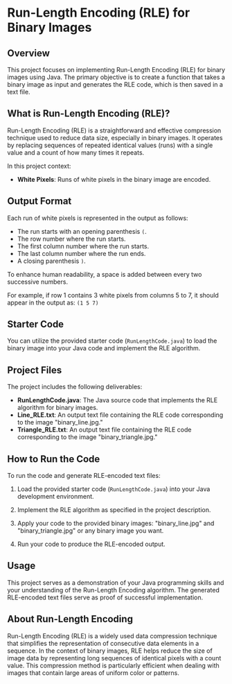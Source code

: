 # Run-Length Encoding (RLE) for Binary Images

## Overview

This project focuses on implementing Run-Length Encoding (RLE) for binary images using Java. The primary objective is to create a function that takes a binary image as input and generates the RLE code, which is then saved in a text file.

## What is Run-Length Encoding (RLE)?

Run-Length Encoding (RLE) is a straightforward and effective compression technique used to reduce data size, especially in binary images. It operates by replacing sequences of repeated identical values (runs) with a single value and a count of how many times it repeats.

In this project context:
- **White Pixels**: Runs of white pixels in the binary image are encoded.

## Output Format

Each run of white pixels is represented in the output as follows:
- The run starts with an opening parenthesis `(`.
- The row number where the run starts.
- The first column number where the run starts.
- The last column number where the run ends.
- A closing parenthesis `)`.

To enhance human readability, a space is added between every two successive numbers.

For example, if row 1 contains 3 white pixels from columns 5 to 7, it should appear in the output as:
`(1 5 7)`


## Starter Code

You can utilize the provided starter code (`RunLengthCode.java`) to load the binary image into your Java code and implement the RLE algorithm.

## Project Files

The project includes the following deliverables:

- **RunLengthCode.java**: The Java source code that implements the RLE algorithm for binary images.
- **Line_RLE.txt**: An output text file containing the RLE code corresponding to the image "binary_line.jpg."
- **Triangle_RLE.txt**: An output text file containing the RLE code corresponding to the image "binary_triangle.jpg."

## How to Run the Code

To run the code and generate RLE-encoded text files:

1. Load the provided starter code (`RunLengthCode.java`) into your Java development environment.

2. Implement the RLE algorithm as specified in the project description.

3. Apply your code to the provided binary images: "binary_line.jpg" and "binary_triangle.jpg" or any binary image you want.

4. Run your code to produce the RLE-encoded output.

## Usage

This project serves as a demonstration of your Java programming skills and your understanding of the Run-Length Encoding algorithm. The generated RLE-encoded text files serve as proof of successful implementation.

## About Run-Length Encoding

Run-Length Encoding (RLE) is a widely used data compression technique that simplifies the representation of consecutive data elements in a sequence. In the context of binary images, RLE helps reduce the size of image data by representing long sequences of identical pixels with a count value. This compression method is particularly efficient when dealing with images that contain large areas of uniform color or patterns.

